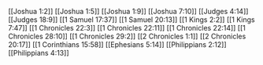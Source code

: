 [[Joshua 1:2]]
[[Joshua 1:5]]
[[Joshua 1:9]]
[[Joshua 7:10]]
[[Judges 4:14]]
[[Judges 18:9]]
[[1 Samuel 17:37]]
[[1 Samuel 20:13]]
[[1 Kings 2:2]]
[[1 Kings 7:47]]
[[1 Chronicles 22:3]]
[[1 Chronicles 22:11]]
[[1 Chronicles 22:14]]
[[1 Chronicles 28:10]]
[[1 Chronicles 29:2]]
[[2 Chronicles 1:1]]
[[2 Chronicles 20:17]]
[[1 Corinthians 15:58]]
[[Ephesians 5:14]]
[[Philippians 2:12]]
[[Philippians 4:13]]
